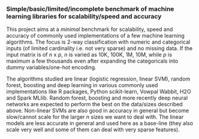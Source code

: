 
### Simple/basic/limited/incomplete benchmark of machine learning libraries for scalability/speed and accuracy

This project aims at a *minimal* benchmark for scalability, speed and accuracy of commonly used implementations
of a few machine learning algorithms. The focus is 2-way classification with numeric and categorical inputs (of 
limited cardinality i.e. not very sparse) and no missing data. If the input matrix is of *n* x *p*, *n* is 
varied as 10K, 100K, 1M, 10M, while *p* is maximum a few thousands even after expanding the categoricals into dummy 
variables/one-hot encoding.

The algorithms studied are linear (logistic regression, linear SVM), random forest, boosting and deep learning in
various commonly used implementations like R packages, Python scikit-learn, Vowpal Wabbit, H2O and Spark MLlib.
Random forest, boosting and more recently deep neural networks are expected to perform the best on the data/sizes
described above. Non-linear SVMs are also good in accuracy in general but become slow/cannot scale for the larger *n*
sizes we want to deal with. The linear models are less accurate in general and used here as a base-line (they also scale 
very well and some of them can deal with very sparse features).


